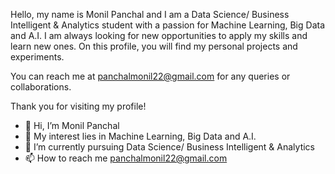 Hello, my name is Monil Panchal and I am a Data Science/ Business Intelligent & Analytics student with a passion for Machine Learning, Big Data and A.I. I am always looking for new opportunities to apply my skills and learn new ones. On this profile, you will find my personal projects and experiments.

You can reach me at panchalmonil22@gmail.com for any queries or collaborations. 

Thank you for visiting my profile!


- 👋 Hi, I’m Monil Panchal
- 👀 My interest lies in Machine Learning, Big Data and A.I.
- 🌱 I’m currently pursuing Data Science/ Business Intelligent & Analytics
- 📫 How to reach me panchalmonil22@gmail.com


<!---
monill1/monill1 is a ✨ special ✨ repository because its `README.md` (this file) appears on your GitHub profile.
You can click the Preview link to take a look at your changes.
--->
